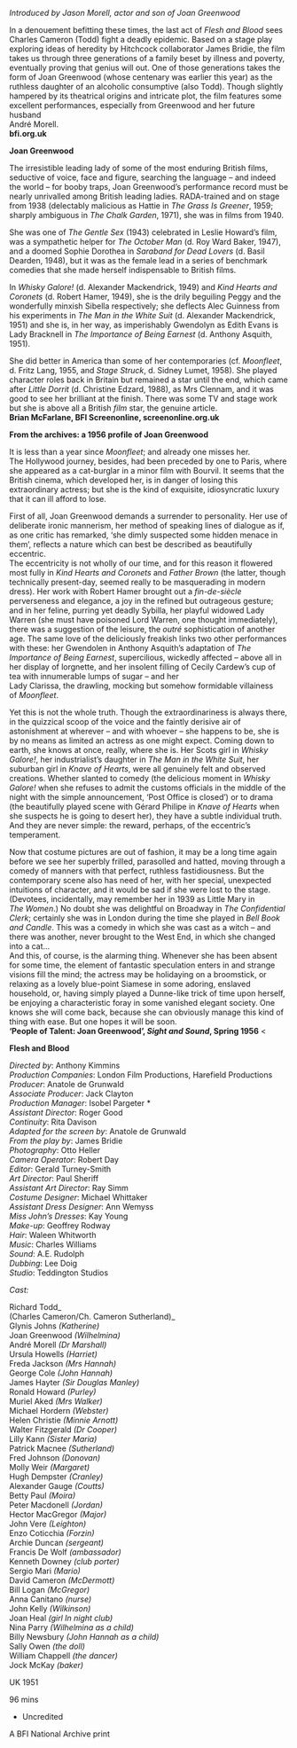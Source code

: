 

_Introduced by Jason Morell, actor and son of Joan Greenwood_

In a denouement befitting these times, the last act of _Flesh and Blood_ sees Charles Cameron (Todd) fight a deadly epidemic. Based on a stage play exploring ideas of heredity by Hitchcock collaborator James Bridie, the film takes us through three generations of a family beset by illness and poverty, eventually proving that genius will out. One of those generations takes the form of Joan Greenwood (whose centenary was earlier this year) as the ruthless daughter of an alcoholic consumptive (also Todd). Though slightly hampered by its theatrical origins and intricate plot, the film features some excellent performances, especially from Greenwood and her future husband  
André Morell.  
**bfi.org.uk**

**Joan Greenwood**

The irresistible leading lady of some of the most enduring British films, seductive of voice, face and figure, searching the language – and indeed the world – for booby traps, Joan Greenwood’s performance record must be nearly unrivalled among British leading ladies. RADA-trained and on stage from 1938 (delectably malicious as Hattie in _The Grass Is Greener_, 1959; sharply ambiguous in _The Chalk Garden_, 1971), she was in films from 1940.

She was one of _The Gentle Sex_ (1943) celebrated in Leslie Howard’s film, was a sympathetic helper for _The October Man_ (d. Roy Ward Baker, 1947), and a doomed Sophie Dorothea in _Saraband for Dead Lovers_ (d. Basil Dearden, 1948), but it was as the female lead in a series of benchmark comedies that she made herself indispensable to British films.

In _Whisky Galore!_ (d. Alexander Mackendrick, 1949) and _Kind Hearts and Coronets_ (d. Robert Hamer, 1949), she is the drily beguiling Peggy and the wonderfully minxish Sibella respectively; she deflects Alec Guinness from his experiments in _The Man in the White Suit_ (d. Alexander Mackendrick, 1951) and she is, in her way, as imperishably Gwendolyn as Edith Evans is Lady Bracknell in _The Importance of Being Earnest_ (d. Anthony Asquith, 1951).

She did better in America than some of her contemporaries (cf. _Moonfleet_, d. Fritz Lang, 1955, and _Stage Struck_, d. Sidney Lumet, 1958). She played character roles back in Britain but remained a star until the end, which came after _Little Dorrit_ (d. Christine Edzard, 1988), as Mrs Clennam, and it was good to see her brilliant at the finish. There was some TV and stage work but she is above all a British _film_ star, the genuine article.  
**Brian McFarlane, BFI Screenonline, screenonline.org.uk**

**From the archives: a 1956 profile of Joan Greenwood**

It is less than a year since _Moonfleet_; and already one misses her.  
The Hollywood journey, besides, had been preceded by one to Paris, where she appeared as a cat-burglar in a minor film with Bourvil. It seems that the British cinema, which developed her, is in danger of losing this extraordinary actress; but she is the kind of exquisite, idiosyncratic luxury that it can ill afford to lose.

First of all, Joan Greenwood demands a surrender to personality. Her use of deliberate ironic mannerism, her method of speaking lines of dialogue as if, as one critic has remarked, ‘she dimly suspected some hidden menace in them’, reflects a nature which can best be described as beautifully eccentric.  
The eccentricity is not wholly of our time, and for this reason it flowered most fully in _Kind Hearts and Coronets_ and _Father Brown_ (the latter, though technically present-day, seemed really to be masquerading in modern dress). Her work with Robert Hamer brought out a _fin-de-siècle_ perverseness and elegance, a joy in the refined but outrageous gesture; and in her feline, purring yet deadly Sybilla, her playful widowed Lady Warren (she must have poisoned Lord Warren, one thought immediately), there was a suggestion of the leisure, the _outré_ sophistication of another age. The same love of the deliciously freakish links two other performances with these: her Gwendolen in Anthony Asquith’s adaptation of _The Importance of Being Earnest_, supercilious, wickedly affected – above all in her display of lorgnette, and her insolent filling of Cecily Cardew’s cup of tea with innumerable lumps of sugar – and her  
Lady Clarissa, the drawling, mocking but somehow formidable villainess  
of _Moonfleet_.

Yet this is not the whole truth. Though the extraordinariness is always there, in the quizzical scoop of the voice and the faintly derisive air of astonishment at wherever – and with whoever – she happens to be, she is by no means as limited an actress as one might expect. Coming down to earth, she knows at once, really, where she is. Her Scots girl in _Whisky Galore!_, her industrialist’s daughter in _The Man in the White Suit_, her suburban girl in _Knave of Hearts_, were all genuinely felt and observed creations. Whether slanted to comedy (the delicious moment in _Whisky Galore!_ when she refuses to admit the customs officials in the middle of the night with the simple announcement, ‘Post Office is closed’) or to drama (the beautifully played scene with Gérard Philipe in _Knave of Hearts_ when she suspects he is going to desert her), they have a subtle individual truth. And they are never simple: the reward, perhaps, of the eccentric’s temperament.

Now that costume pictures are out of fashion, it may be a long time again before we see her superbly frilled, parasolled and hatted, moving through a comedy of manners with that perfect, ruthless fastidiousness. But the contemporary scene also has need of her, with her special, unexpected intuitions of character, and it would be sad if she were lost to the stage. (Devotees, incidentally, may remember her in 1939 as Little Mary in  
_The Women_.) No doubt she was delightful on Broadway in _The Confidential Clerk_; certainly she was in London during the time she played in _Bell Book and Candle_. This was a comedy in which she was cast as a witch – and there was another, never brought to the West End, in which she changed into a cat…  
And this, of course, is the alarming thing. Whenever she has been absent for some time, the element of fantastic speculation enters in and strange visions fill the mind; the actress may be holidaying on a broomstick, or relaxing as a lovely blue-point Siamese in some adoring, enslaved household, or, having simply played a Dunne-like trick of time upon herself, be enjoying a characteristic foray in some vanished elegant society. One knows she will come back, because she can obviously manage this kind of thing with ease. But one hopes it will be soon.  
**‘People of Talent: Joan Greenwood’, _Sight and Sound_, Spring 1956**
<

**Flesh and Blood**

_Directed by_: Anthony Kimmins  
_Production Companies_: London Film Productions, Harefield Productions  
_Producer_: Anatole de Grunwald  
_Associate Producer_: Jack Clayton  
_Production Manager_: Isobel Pargeter *  
_Assistant Director_: Roger Good  
_Continuity_: Rita Davison  
_Adapted for the screen by_: Anatole de Grunwald  
_From the play by_: James Bridie  
_Photography_: Otto Heller  
_Camera Operator_: Robert Day  
_Editor_: Gerald Turney-Smith  
_Art Director_: Paul Sheriff  
_Assistant Art Director_: Ray Simm  
_Costume Designer_: Michael Whittaker  
_Assistant Dress Designer_: Ann Wemyss  
_Miss John’s Dresses_: Kay Young  
_Make-up_: Geoffrey Rodway  
_Hair_: Waleen Whitworth  
_Music_: Charles Williams  
_Sound_: A.E. Rudolph  
_Dubbing_: Lee Doig  
_Studio_: Teddington Studios

_Cast:_

Richard Todd_  
(Charles Cameron/Ch. Cameron Sutherland)_  
Glynis Johns _(Katherine)_  
Joan Greenwood _(Wilhelmina)_  
André Morell _(Dr Marshall)_  
Ursula Howells _(Harriet)_  
Freda Jackson _(Mrs Hannah)_  
George Cole _(John Hannah)_  
James Hayter _(Sir Douglas Manley)_  
Ronald Howard _(Purley)_  
Muriel Aked _(Mrs Walker)_  
Michael Hordern _(Webster)_  
Helen Christie _(Minnie Arnott)_  
Walter Fitzgerald _(Dr Cooper)_  
Lilly Kann _(Sister Maria)_  
Patrick Macnee _(Sutherland)_  
Fred Johnson _(Donovan)_  
Molly Weir _(Margaret)_  
Hugh Dempster _(Cranley)_  
Alexander Gauge _(Coutts)_  
Betty Paul _(Moira)_  
Peter Macdonell _(Jordan)_  
Hector MacGregor _(Major)_  
John Vere _(Leighton)_  
Enzo Coticchia _(Forzin)_  
Archie Duncan _(sergeant)_  
Francis De Wolf _(ambassador)_  
Kenneth Downey _(club porter)_  
Sergio Mari _(Mario)_  
David Cameron _(McDermott)_  
Bill Logan _(McGregor)_  
Anna Canitano _(nurse)_  
John Kelly _(Wilkinson)_  
Joan Heal _(girl In night club)_  
Nina Parry _(Wilhelmina as a child)_  
Billy Newsbury _(John Hannah as a child)_  
Sally Owen _(the doll)_  
William Chappell _(the dancer)_  
Jock McKay _(baker)_

UK 1951

96 mins

* Uncredited

A BFI National Archive print
<!--stackedit_data:
eyJoaXN0b3J5IjpbLTE1OTg2NTczMDVdfQ==
-->